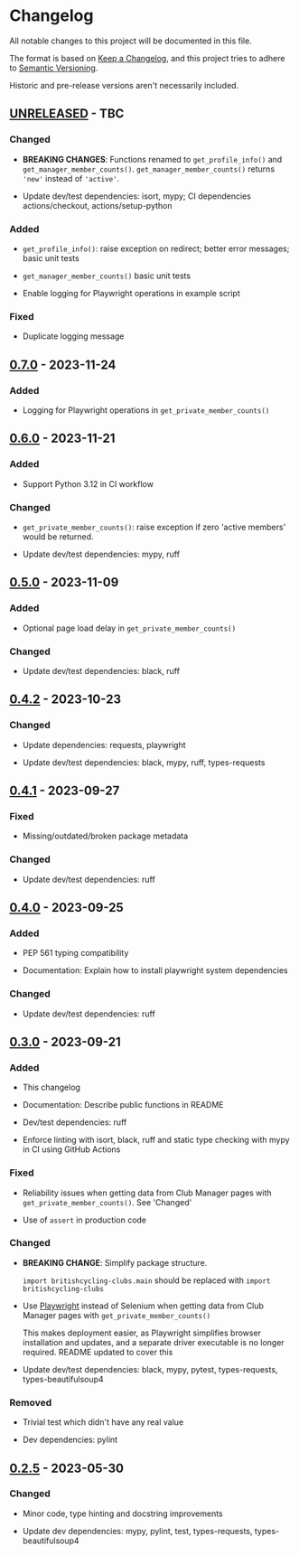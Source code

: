 # Changelog

All notable changes to this project will be documented in this file.

The format is based on [Keep a Changelog](https://keepachangelog.com/en/1.1.0/),
and this project tries to adhere to [Semantic Versioning](https://semver.org/spec/v2.0.0.html).

Historic and pre-release versions aren't necessarily included.


## [UNRELEASED] - TBC

### Changed

- **BREAKING CHANGES**: Functions renamed to `get_profile_info()` and 
  `get_manager_member_counts()`. `get_manager_member_counts()` returns `'new'` instead of `'active'`.

- Update dev/test dependencies: isort, mypy; CI dependencies actions/checkout, 
  actions/setup-python


### Added

- `get_profile_info()`: raise exception on redirect; better error messages; basic 
  unit tests
 
- `get_manager_member_counts()` basic unit tests
 
- Enable logging for Playwright operations in example script

### Fixed

- Duplicate logging message


## [0.7.0] - 2023-11-24

### Added

- Logging for Playwright operations in `get_private_member_counts()` 


## [0.6.0] - 2023-11-21

### Added

- Support Python 3.12 in CI workflow

### Changed

- `get_private_member_counts()`: raise exception if zero 'active members' would be returned.

- Update dev/test dependencies: mypy, ruff


## [0.5.0] - 2023-11-09

### Added

- Optional page load delay in `get_private_member_counts()` 

### Changed

- Update dev/test dependencies: black, ruff


## [0.4.2] - 2023-10-23

### Changed

- Update dependencies: requests, playwright

- Update dev/test dependencies: black, mypy, ruff, types-requests


## [0.4.1] - 2023-09-27

### Fixed

- Missing/outdated/broken package metadata

### Changed

- Update dev/test dependencies: ruff


## [0.4.0] - 2023-09-25

### Added

- PEP 561 typing compatibility

- Documentation: Explain how to install playwright system dependencies

### Changed

- Update dev/test dependencies: ruff


## [0.3.0] - 2023-09-21

### Added

- This changelog

- Documentation: Describe public functions in README 

- Dev/test dependencies: ruff

- Enforce linting with isort, black, ruff and static type checking with mypy in CI 
  using GitHub Actions

### Fixed

- Reliability issues when getting data from Club Manager pages with
 `get_private_member_counts()`. See 'Changed'

- Use of `assert` in production code

### Changed

- **BREAKING CHANGE**: Simplify package structure.
 
  `import britishcycling-clubs.main` should be replaced with `import 
  britishcycling-clubs`

- Use [Playwright](https://playwright.dev/python/) instead of Selenium when getting 
  data from Club Manager pages with `get_private_member_counts()`

  This makes deployment easier, as Playwright simplifies browser installation and
  updates, and a separate driver executable is no longer required. README updated to 
  cover this

- Update dev/test dependencies: black, mypy, pytest, types-requests, 
  types-beautifulsoup4

### Removed

- Trivial test which didn't have any real value

- Dev dependencies: pylint


## [0.2.5] - 2023-05-30

### Changed

- Minor code, type hinting and docstring improvements

- Update dev dependencies: mypy, pylint, test, types-requests, types-beautifulsoup4


[UNRELEASED]: https://github.com/elliot-100/britishcycling-clubs/compare/v0.7.0...HEAD
[0.7.0]: https://github.com/elliot-100/britishcycling-clubs/compare/v0.6.0...v0.7.0
[0.6.0]: https://github.com/elliot-100/britishcycling-clubs/compare/v0.5.0...v0.6.0
[0.5.0]: https://github.com/elliot-100/britishcycling-clubs/compare/v0.4.2...v0.5.0
[0.4.2]: https://github.com/elliot-100/britishcycling-clubs/compare/v0.4.1...v0.4.2
[0.4.1]: https://github.com/elliot-100/britishcycling-clubs/compare/v0.4.0...v0.4.1
[0.4.0]: https://github.com/elliot-100/britishcycling-clubs/compare/v0.3.0...v0.4.0
[0.3.0]: https://github.com/elliot-100/britishcycling-clubs/compare/v0.2.5...v0.3.0
[0.2.5]: https://github.com/elliot-100/britishcycling-clubs/compare/v0.2.3...v0.2.5
